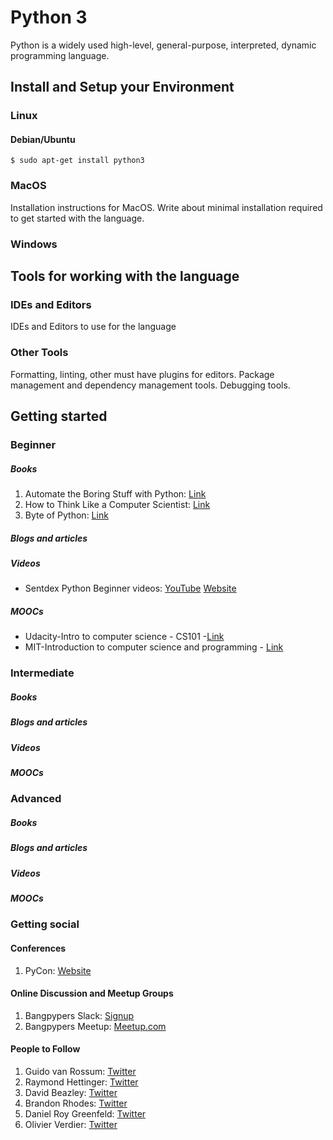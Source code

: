 # Python 3

Python is a widely used high-level, general-purpose, interpreted, dynamic programming language.

## Install and Setup your Environment

### Linux

#### Debian/Ubuntu

```shell
$ sudo apt-get install python3
```


### MacOS

Installation instructions for MacOS. Write about minimal installation required to get started with the language.

### Windows

## Tools for working with the language

### IDEs and Editors

IDEs and Editors to use for the language 

### Other Tools

Formatting, linting, other must have plugins for editors. Package management and dependency management tools. Debugging tools.

## Getting started

### Beginner

##### Books

1. Automate the Boring Stuff with Python: [Link](https://automatetheboringstuff.com/)
2. How to Think Like a Computer Scientist: [Link](http://interactivepython.org/runestone/static/thinkcspy/index.html)
3. Byte of Python: [Link](https://python.swaroopch.com/)

##### Blogs and articles

##### Videos

* Sentdex Python Beginner videos: [YouTube](https://www.youtube.com/playlist?list=PLQVvvaa0QuDe8XSftW-RAxdo6OmaeL85M) [Website](https://pythonprogramming.net/)

##### MOOCs

* Udacity-Intro to computer science - CS101 -[Link](https://www.udacity.com/course/intro-to-computer-science--cs101)
* MIT-Introduction to computer science and programming - [Link](https://ocw.mit.edu/courses/electrical-engineering-and-computer-science/6-00-introduction-to-computer-science-and-programming-fall-2008/)

### Intermediate

##### Books

##### Blogs and articles

##### Videos

##### MOOCs

### Advanced

##### Books

##### Blogs and articles

##### Videos

##### MOOCs

### Getting social


#### Conferences

1. PyCon: [Website](https://in.pycon.org/)

#### Online Discussion and Meetup Groups

1. Bangpypers Slack: [Signup](http://bangpypers.herokuapp.com/)
2. Bangpypers Meetup: [Meetup.com](http://www.meetup.com/BangPypers/)


#### People to Follow

1. Guido van Rossum: [Twitter](https://twitter.com/gvanrossum)
2. Raymond Hettinger: [Twitter](https://twitter.com/raymondh)
3. David Beazley: [Twitter](https://twitter.com/dabeaz)
4. Brandon Rhodes: [Twitter](https://twitter.com/brandon_rhodes)
5. Daniel Roy Greenfeld: [Twitter](https://twitter.com/pydanny)
6. Olivier Verdier: [Twitter](https://twitter.com/OlivierVerdier)
